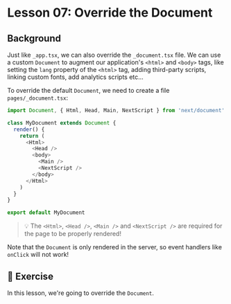 # Lesson 07: Override the Document

## Background
Just like `_app.tsx`, we can also override the `_document.tsx` file. We can use a custom `Document` to augment our application's `<html>` and `<body>` tags, like setting the `lang` property of the `<html>` tag, adding third-party scripts, linking custom fonts, add analytics scripts etc...

To override the default `Document`, we need to create a file `pages/_document.tsx`:

```typescript
import Document, { Html, Head, Main, NextScript } from 'next/document'

class MyDocument extends Document {
  render() {
    return (
      <Html>
        <Head />
        <body>
          <Main />
          <NextScript />
        </body>
      </Html>
    )
  }
}

export default MyDocument
```
> 💡 The `<Html>`, `<Head />`, `<Main />` and `<NextScript />` are required for the page to be properly rendered!

Note that the `Document` is only rendered in the server, so event handlers like `onClick` will not work!

## 🚀 Exercise
In this lesson, we're going to override the `Document`.